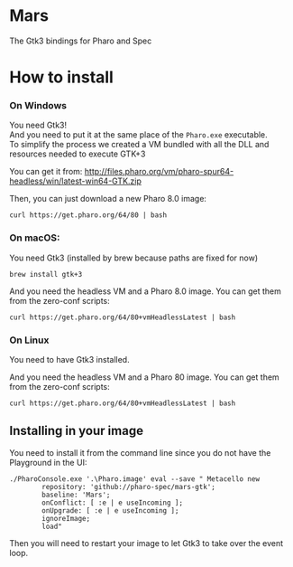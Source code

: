 # Mars
The Gtk3 bindings for Pharo and Spec

# How to install

### On Windows
You need Gtk3!  
And you need to put it at the same place of the `Pharo.exe` executable.  
To simplify the process we created a VM bundled with all the DLL and resources needed to execute GTK+3

You can get it from: http://files.pharo.org/vm/pharo-spur64-headless/win/latest-win64-GTK.zip

Then, you can just download a new Pharo 8.0 image: 

```
curl https://get.pharo.org/64/80 | bash
```

### On macOS: 

You need Gtk3 (installed by brew because paths are fixed for now)
```
brew install gtk+3
```

And you need the headless VM and a Pharo 8.0 image. You can get them from the zero-conf scripts: 

```
curl https://get.pharo.org/64/80+vmHeadlessLatest | bash
```


### On Linux
You need to have Gtk3 installed.

And you need the headless VM and a Pharo 80 image. You can get them from the zero-conf scripts: 

```
curl https://get.pharo.org/64/80+vmHeadlessLatest | bash
```


## Installing in your image

You need to install it from the command line since you do not have the Playground in the UI:
```
./PharoConsole.exe '.\Pharo.image' eval --save " Metacello new
        repository: 'github://pharo-spec/mars-gtk';
        baseline: 'Mars';
        onConflict: [ :e | e useIncoming ];
        onUpgrade: [ :e | e useIncoming ];
        ignoreImage;
        load"
```

Then you will need to restart your image to let Gtk3 to take over the event loop.
